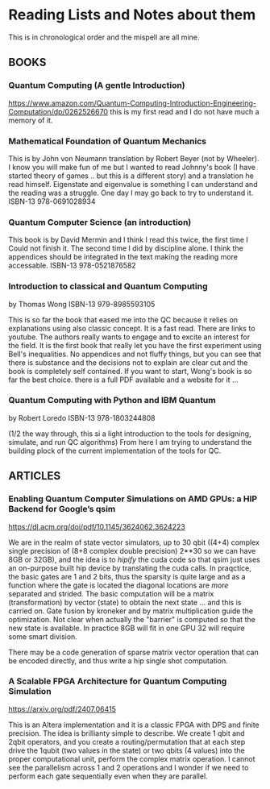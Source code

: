 # Reading Lists and Notes about them


This is in chronological order and the mispell are all mine. 

## BOOKS

### Quantum Computing (A gentle Introduction)
https://www.amazon.com/Quantum-Computing-Introduction-Engineering-Computation/dp/0262526670
this is my first read and I do not have much a memory of it.

### Mathematical Foundation of Quantum Mechanics 
This is by John von Neumann translation by Robert Beyer (not by Wheeler). I know you will make fun of me but I wanted to read Johnny's book (I have started theory of games .. but this is a different story) and a translation he read himself. Eigenstate and eigenvalue is something I can understand and the reading was a struggle. One day I may go back to try to understand it. ISBN-13 978-0691028934

### Quantum Computer Science (an introduction) 
This book is by David Mermin and I think I read this twice, the first time I Could not finish it. The second time I did by discipline alone. I think the appendices should be integrated in the text making the reading more accessable.  ISBN-13  978-0521876582

### Introduction to classical and Quantum Computing
by Thomas Wong ISBN-13 979-8985593105

This is so far the book that eased me into the QC because it relies on explanations using also classic concept. It is a fast read. There are links to youtube. The authors really wants to engage and to excite an interest for the field. It is the first book that really let you have the first experiment using Bell's inequalities. No appendices and not fluffy things, but you can see that there is substance and the decisions not to explain are clear cut and the book is completely self contained. If you want to start, Wong's book is so far the best choice. there is a full PDF available and a website for it ... 

### Quantum Computing with Python and IBM Quantum 
by Robert Loredo ISBN-13 978-1803244808

(1/2 the way through, this si a light introduction to the tools for designing, simulate, and run QC algorithms) From here I am trying to understand the building plock of the current implementation of the tools for QC. 



## ARTICLES 

### Enabling Quantum Computer Simulations on AMD GPUs: a HIP Backend for Google’s qsim
https://dl.acm.org/doi/pdf/10.1145/3624062.3624223

We are in the realm of state vector simulators, up to 30 qbit ((4+4) complex single precision of (8+8 complex double precision) 2**30 so we can have 8GB or 32GB), and the idea is to _hipify_ the cuda code so that qsim just uses an on-purpose built hip device by translating the cuda calls.  In praqctice, the basic gates are 1 and 2 bits, thus the sparsity is quite large and as a function where the gate is located the diagonal locations are *more* separated and strided. 
The basic computation will be a matrix (transformation) by vector (state) to obtain the next state ... and this is carried on. Gate fusion by kroneker and by matrix multiplication guide the optimization. Not clear when actually the "barrier" is computed so that the new state is available. 
In practice 8GB will fit in one GPU 32 will require some smart division.

There may be a code generation of sparse matrix vector operation that can be encoded directly, and thus write a hip single shot computation. 

### A Scalable FPGA Architecture for Quantum Computing Simulation
https://arxiv.org/pdf/2407.06415

This is an Altera implementation and it is a classic FPGA with DPS and finite precision. The idea is brillianty simple to describe. 
We create 1 qbit and 2qbit operators, and you create a routing/permutation that at each step drive the 1qubit (two values in the state) or two qbits  (4 values) into the proper computational unit, perform the complex matrix operation. 
I cannot see the parallelism across 1 and 2 operations and I wonder if we need to perform each gate sequentially even when they are parallel. 



